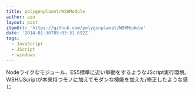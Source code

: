 ```yaml
---
title: polygonplanet/WSHModule
author: azu
layout: post
itemUrl: 'https://github.com/polygonplanet/WSHModule'
date: '2014-01-30T05:03:31.692Z'
tags:
  - JavaScript
  - JScript
  - windows
---
```

Nodeライクなモジュール、ES5標準に近い挙動をするようなJScript実行環境。
WSH/JScriptが本来持つモノに加えてモダンな機能を加えた/修正したような感じ
